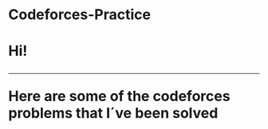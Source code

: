 # Codeforces-Practice
<h1> Hi!</hi>
<hr>
<p>Here are some of the codeforces problems that I´ve been solved</p>
